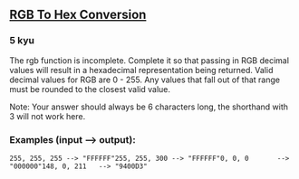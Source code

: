 <h2><a href=https://www.codewars.com/kata/513e08acc600c94f01000001/train/javascript target="_blank">RGB To Hex Conversion</a></h2><h3>5 kyu</h3><p>The rgb function is incomplete. Complete it so that passing in RGB decimal values will result in a hexadecimal representation being returned. Valid decimal values for RGB are 0 - 255. Any values that fall out of that range must be rounded to the closest valid value.</p><p>Note: Your answer should always be 6 characters long, the shorthand with 3 will not work here.</p><h3 id="examples-input----output">Examples (input --&gt; output):</h3><pre><code>255, 255, 255 --&gt; "FFFFFF"255, 255, 300 --&gt; "FFFFFF"0, 0, 0       --&gt; "000000"148, 0, 211   --&gt; "9400D3"</code></pre>